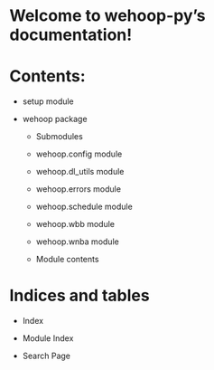 <!-- wehoop-py documentation master file, created by
sphinx-quickstart on Tue Jun 29 09:44:22 2021.
You can adapt this file completely to your liking, but it should at least
contain the root `toctree` directive. -->
# Welcome to wehoop-py’s documentation!

# Contents:


* setup module


* wehoop package


    * Submodules


    * wehoop.config module


    * wehoop.dl_utils module


    * wehoop.errors module


    * wehoop.schedule module


    * wehoop.wbb module


    * wehoop.wnba module


    * Module contents


# Indices and tables


* Index


* Module Index


* Search Page
